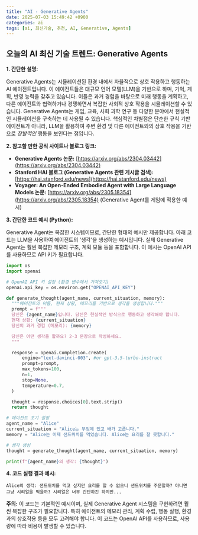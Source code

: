 ```yaml
---
title: "AI - Generative Agents"
date: 2025-07-03 15:49:42 +0900
categories: ai
tags: [ai, 최신기술, 추천, AI, Generative, Agents]
---
```


## 오늘의 AI 최신 기술 트렌드: **Generative Agents**

**1. 간단한 설명:**

Generative Agents는 시뮬레이션된 환경 내에서 자율적으로 상호 작용하고 행동하는 AI 에이전트입니다. 이 에이전트들은 대규모 언어 모델(LLM)을 기반으로 하며, 기억, 계획, 반영 능력을 갖추고 있습니다. 이들은 과거 경험을 바탕으로 미래 행동을 계획하고, 다른 에이전트와 협력하거나 경쟁하면서 복잡한 사회적 상호 작용을 시뮬레이션할 수 있습니다.  Generative Agents는 게임, 교육, 사회 과학 연구 등 다양한 분야에서 현실적인 시뮬레이션을 구축하는 데 사용될 수 있습니다. 핵심적인 차별점은 단순한 규칙 기반 에이전트가 아니라, LLM을 활용하여 주변 환경 및 다른 에이전트와의 상호 작용을 기반으로 *창발적인* 행동을 보인다는 점입니다.

**2. 참고할 만한 공식 사이트나 블로그 링크:**

*   **Generative Agents 논문:** [https://arxiv.org/abs/2304.03442](https://arxiv.org/abs/2304.03442)
*   **Stanford HAI 블로그 (Generative Agents 관련 게시글 검색):** [https://hai.stanford.edu/news](https://hai.stanford.edu/news)
*   **Voyager: An Open-Ended Embodied Agent with Large Language Models 논문:** [https://arxiv.org/abs/2305.18354](https://arxiv.org/abs/2305.18354) (Generative Agent를 게임에 적용한 예시)

**3. 간단한 코드 예시 (Python):**

Generative Agent는 복잡한 시스템이므로, 간단한 형태의 예시만 제공합니다. 아래 코드는 LLM을 사용하여 에이전트의 '생각'을 생성하는 예시입니다. 실제 Generative Agent는 훨씬 복잡한 메모리 구조, 계획 모듈 등을 포함합니다. 이 예시는 OpenAI API를 사용하므로 API 키가 필요합니다.

```python
import os
import openai

# OpenAI API 키 설정 (환경 변수에서 가져오기)
openai.api_key = os.environ.get("OPENAI_API_KEY")

def generate_thought(agent_name, current_situation, memory):
  """에이전트의 이름, 현재 상황, 메모리를 기반으로 생각을 생성합니다."""
  prompt = f"""
  당신은 {agent_name}입니다. 당신은 현실적인 방식으로 행동하고 생각해야 합니다.
  현재 상황: {current_situation}
  당신의 과거 경험 (메모리): {memory}

  당신은 어떤 생각을 할까요? 2-3 문장으로 작성하세요.
  """

  response = openai.Completion.create(
      engine="text-davinci-003", #or gpt-3.5-turbo-instruct
      prompt=prompt,
      max_tokens=100,
      n=1,
      stop=None,
      temperature=0.7,
  )

  thought = response.choices[0].text.strip()
  return thought

# 에이전트 초기 설정
agent_name = "Alice"
current_situation = "Alice는 부엌에 있고 배가 고픕니다."
memory = "Alice는 어제 샌드위치를 먹었습니다. Alice는 요리를 잘 못합니다."

# 생각 생성
thought = generate_thought(agent_name, current_situation, memory)

print(f"{agent_name}의 생각: {thought}")
```

**4. 코드 실행 결과 예시:**

```
Alice의 생각: 샌드위치를 먹고 싶지만 요리를 할 수 없으니 샌드위치를 주문할까? 아니면 그냥 시리얼을 먹을까? 시리얼은 너무 간단하긴 하지만...
```

**주의:** 이 코드는 기본적인 예시이며, 실제 Generative Agent 시스템을 구현하려면 훨씬 복잡한 구조가 필요합니다.  특히 에이전트의 메모리 관리, 계획 수립, 행동 실행, 환경과의 상호작용 등을 모두 고려해야 합니다. 이 코드는 OpenAI API를 사용하므로, 사용량에 따라 비용이 발생할 수 있습니다.

